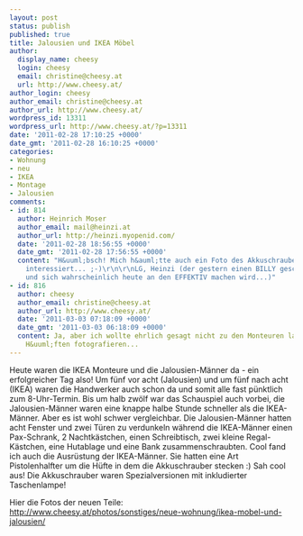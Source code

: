 ```yaml
---
layout: post
status: publish
published: true
title: Jalousien und IKEA Möbel
author:
  display_name: cheesy
  login: cheesy
  email: christine@cheesy.at
  url: http://www.cheesy.at/
author_login: cheesy
author_email: christine@cheesy.at
author_url: http://www.cheesy.at/
wordpress_id: 13311
wordpress_url: http://www.cheesy.at/?p=13311
date: '2011-02-28 17:10:25 +0000'
date_gmt: '2011-02-28 16:10:25 +0000'
categories:
- Wohnung
- neu
- IKEA
- Montage
- Jalousien
comments:
- id: 814
  author: Heinrich Moser
  author_email: mail@heinzi.at
  author_url: http://heinzi.myopenid.com/
  date: '2011-02-28 18:56:55 +0000'
  date_gmt: '2011-02-28 17:56:55 +0000'
  content: "H&uuml;bsch! Mich h&auml;tte auch ein Foto des Akkuschrauber-Halfters
    interessiert... ;-)\r\n\r\nLG, Heinzi (der gestern einen BILLY geschraubt hat
    und sich wahrscheinlich heute an den EFFEKTIV machen wird...)"
- id: 816
  author: cheesy
  author_email: christine@cheesy.at
  author_url: http://www.cheesy.at/
  date: '2011-03-03 07:18:09 +0000'
  date_gmt: '2011-03-03 06:18:09 +0000'
  content: Ja, aber ich wollte ehrlich gesagt nicht zu den Monteuren laufen und ihre
    H&uuml;ften fotografieren...
---
```

<!--:de-->Heute waren die IKEA Monteure und die Jalousien-Männer da - ein erfolgreicher Tag also! Um fünf vor acht (Jalousien) und um fünf nach acht (IKEA) waren die Handwerker auch schon da und somit alle fast pünktlich zum 8-Uhr-Termin. Bis um halb zwölf war das Schauspiel auch vorbei, die Jalousien-Männer waren eine knappe halbe Stunde schneller als die IKEA-Männer. Aber es ist wohl schwer vergleichbar. Die Jalousien-Männer hatten acht Fenster und zwei Türen zu verdunkeln während die IKEA-Männer einen Pax-Schrank, 2 Nachtkästchen, einen Schreibtisch, zwei kleine Regal-Kästchen, eine Hutablage und eine Bank zusammenschraubten. Cool fand ich auch die Ausrüstung der IKEA-Männer. Sie hatten eine Art Pistolenhalfter um die Hüfte in dem die Akkuschrauber stecken :) Sah cool aus! Die Akkuschrauber waren Spezialversionen mit inkludierter Taschenlampe!
Hier die Fotos der neuen Teile:
http://www.cheesy.at/photos/sonstiges/neue-wohnung/ikea-mobel-und-jalousien/
